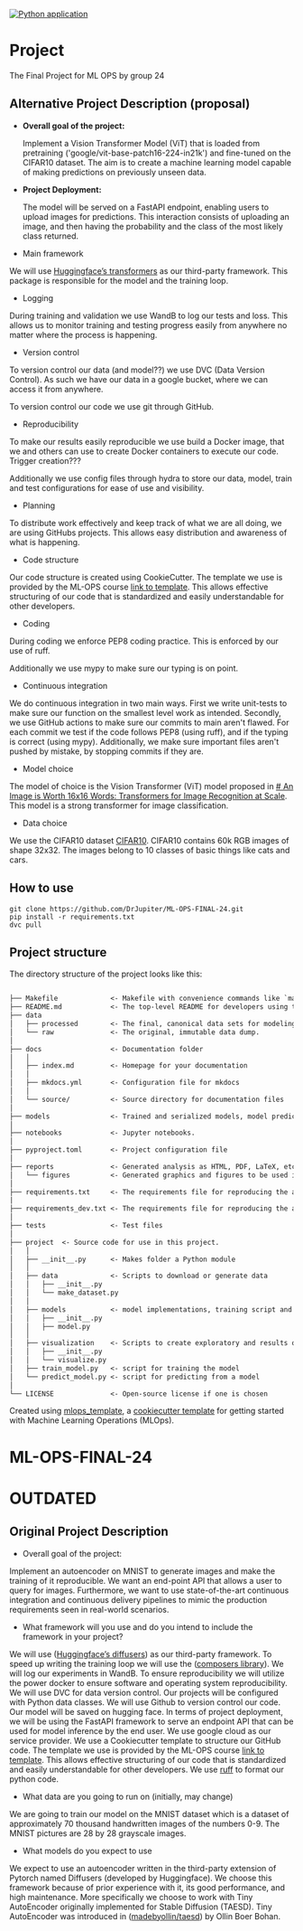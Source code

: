 [![Python application](https://github.com/DrJupiter/ML-OPS-FINAL-24/actions/workflows/python-app.yml/badge.svg?branch=main)](https://github.com/DrJupiter/ML-OPS-FINAL-24/actions/workflows/python-app.yml)
# Project

The Final Project for ML OPS by group 24

## Alternative Project Description (proposal)

- **Overall goal of the project:**

  Implement a Vision Transformer Model (ViT) that is loaded from pretraining ('google/vit-base-patch16-224-in21k') and fine-tuned on the CIFAR10 dataset. The aim is to create a machine learning model capable of making predictions on previously unseen data.

- **Project Deployment:**

  The model will be served on a FastAPI endpoint, enabling users to upload images for predictions.
This interaction consists of uploading an image, and then having the probability and the class of the most likely class returned.

- Main framework

We will use [Huggingface’s transformers](https://huggingface.co/docs/transformers/index) as our third-party framework. This package is responsible for the model and the training loop.

- Logging

During training and validation we use WandB to log our tests and loss.
This allows us to monitor training and testing progress easily from anywhere no matter where the process is happening.

- Version control

To version control our data (and model??) we use DVC (Data Version Control).
As such we have our data in a google bucket, where we can access it from anywhere.

To version control our code we use git through GitHub.

- Reproducibility

To make our results easily reproducible we use build a Docker image, that we and others can use to create Docker containers to execute our code.
Trigger creation???

Additionally we use config files through hydra to store our data, model, train and test configurations for ease of use and visibility.

- Planning

To distribute work effectively and keep track of what we are all doing, we are using GitHubs projects.
This allows easy distribution and awareness of what is happening.

- Code structure

Our code structure is created using CookieCutter.
The template we use is provided by the ML-OPS course [link to template](https://github.com/SkafteNicki/mlops_template).
This allows effective structuring of our code that is standardized and easily understandable for other developers.

- Coding

During coding we enforce PEP8 coding practice.
This is enforced by our use of ruff.

Additionally we use mypy to make sure our typing is on point.

- Continuous integration

We do continuous integration in two main ways.
First we write unit-tests to make sure our function on the smallest level work as intended.
Secondly, we use GitHub actions to make sure our commits to main aren't flawed.
For each commit we test if the code follows PEP8 (using ruff), and if the typing is correct (using mypy).
Additionally, we make sure important files aren't pushed by mistake, by stopping commits if they are.

- Model choice

The model of choice is the Vision Transformer (ViT) model proposed in [# An Image is Worth 16x16 Words: Transformers for Image Recognition at Scale](https://arxiv.org/abs/2010.11929).
This model is a strong transformer for image classification.

- Data choice

We use the CIFAR10 dataset [CIFAR10](https://paperswithcode.com/dataset/cifar-10).
CIFAR10 contains 60k RGB images of shape 32x32.
The images belong to 10 classes of basic things like cats and cars.


## How to use
    git clone https://github.com/DrJupiter/ML-OPS-FINAL-24.git
    pip install -r requirements.txt
    dvc pull

## Project structure

The directory structure of the project looks like this:

```txt

├── Makefile             <- Makefile with convenience commands like `make data` or `make train`
├── README.md            <- The top-level README for developers using this project.
├── data
│   ├── processed        <- The final, canonical data sets for modeling.
│   └── raw              <- The original, immutable data dump.
│
├── docs                 <- Documentation folder
│   │
│   ├── index.md         <- Homepage for your documentation
│   │
│   ├── mkdocs.yml       <- Configuration file for mkdocs
│   │
│   └── source/          <- Source directory for documentation files
│
├── models               <- Trained and serialized models, model predictions, or model summaries
│
├── notebooks            <- Jupyter notebooks.
│
├── pyproject.toml       <- Project configuration file
│
├── reports              <- Generated analysis as HTML, PDF, LaTeX, etc.
│   └── figures          <- Generated graphics and figures to be used in reporting
│
├── requirements.txt     <- The requirements file for reproducing the analysis environment
|
├── requirements_dev.txt <- The requirements file for reproducing the analysis environment
│
├── tests                <- Test files
│
├── project  <- Source code for use in this project.
│   │
│   ├── __init__.py      <- Makes folder a Python module
│   │
│   ├── data             <- Scripts to download or generate data
│   │   ├── __init__.py
│   │   └── make_dataset.py
│   │
│   ├── models           <- model implementations, training script and prediction script
│   │   ├── __init__.py
│   │   ├── model.py
│   │
│   ├── visualization    <- Scripts to create exploratory and results oriented visualizations
│   │   ├── __init__.py
│   │   └── visualize.py
│   ├── train_model.py   <- script for training the model
│   └── predict_model.py <- script for predicting from a model
│
└── LICENSE              <- Open-source license if one is chosen
```

Created using [mlops_template](https://github.com/SkafteNicki/mlops_template),
a [cookiecutter template](https://github.com/cookiecutter/cookiecutter) for getting
started with Machine Learning Operations (MLOps).
# ML-OPS-FINAL-24





# OUTDATED

## Original Project Description

- Overall goal of the project:

Implement an autoencoder on MNIST to generate images and make the training of it reproducible. We want an end-point API that allows a user to query for images. Furthermore, we want to use state-of-the-art continuous integration and continuous delivery pipelines to mimic the production requirements seen in real-world scenarios.

 -   What framework will you use and do you intend to include the framework in your project?

We will use ([Huggingface’s diffusers](https://github.com/huggingface/diffusers)) as our third-party framework. To speed up writing the training loop we will use the ([composers library](https://github.com/mosaicml/composer)). We will log our experiments in WandB.
To ensure reproducibility we will utilize the power docker to ensure software and operating system reproducibility. We will use DVC for data version control. Our projects will be configured with Python data classes. We will use Github to version control our code. Our model will be saved on hugging face.
In terms of project deployment, we will be using the FastAPI framework to serve an endpoint API that can be used for model inference by the end user. We use google cloud as our service provider.
We use a Cookiecutter template to structure our GitHub code. The template we use is provided by the ML-OPS course [link to template](https://github.com/SkafteNicki/mlops_template). This allows effective structuring of our code that is standardized and easily understandable for other developers. We use [ruff](https://github.com/astral-sh/ruff) to format our python code.

- What data are you going to run on (initially, may change)

We are going to train our model on the MNIST dataset which is a dataset of approximately 70 thousand handwritten images of the numbers 0-9. The MNIST pictures are 28 by 28 grayscale images.

- What models do you expect to use

We expect to use an autoencoder written in the third-party extension of Pytorch named Diffusers (developed by Huggingface).
We choose this framework because of prior experience with it, its good performance, and high maintenance.
More specifically we choose to work with Tiny AutoEncoder originally implemented for Stable Diffusion (TAESD). Tiny AutoEncoder was introduced in ([madebyollin/taesd](https://github.com/madebyollin/taesd)) by Ollin Boer Bohan.
